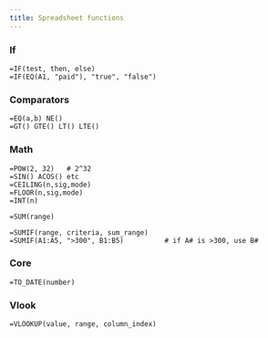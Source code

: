 ```yaml
---
title: Spreadsheet functions
---
```


### If

    =IF(test, then, else)
    =IF(EQ(A1, "paid"), "true", "false")

### Comparators

    =EQ(a,b) NE()
    =GT() GTE() LT() LTE()
    
### Math

    =POW(2, 32)   # 2^32
    =SIN() ACOS() etc
    =CEILING(n,sig,mode)
    =FLOOR(n,sig,mode)
    =INT(n)

    =SUM(range)

    =SUMIF(range, criteria, sum_range)
    =SUMIF(A1:A5, ">300", B1:B5)          # if A# is >300, use B#

### Core

    =TO_DATE(number)

### Vlook

    =VLOOKUP(value, range, column_index)

